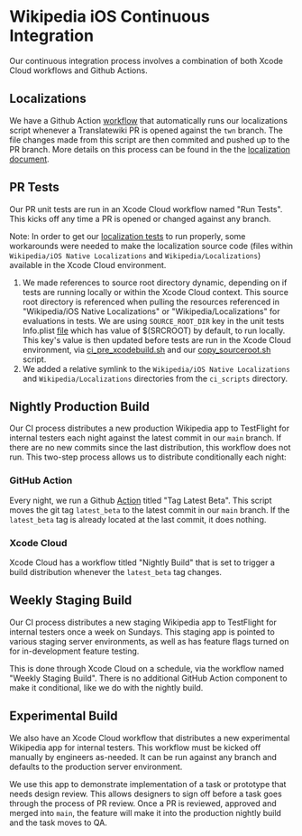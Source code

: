 # Wikipedia iOS Continuous Integration

Our continuous integration process involves a combination of both Xcode Cloud workflows and Github Actions.

## Localizations

We have a Github Action [workflow](../.github/workflows/localization.yml) that automatically runs our localizations script whenever a Translatewiki PR is opened against the `twn` branch. The file changes made from this script are then commited and pushed up to the PR branch. More details on this process can be found in the the [localization document](localization.md).

## PR Tests

Our PR unit tests are run in an Xcode Cloud workflow named "Run Tests". This kicks off any time a PR is opened or changed against any branch.

Note: In order to get our [localization tests](../WikipediaUnitTests/Code/TWNStringsTests.m) to run properly, some workarounds were needed to make the localization source code (files within `Wikipedia/iOS Native Localizations` and `Wikipedia/Localizations`) available in the Xcode Cloud environment.

1. We made references to source root directory dynamic, depending on if tests are running locally or within the Xcode Cloud context. This source root directory is referenced when pulling the resources referenced in "Wikipedia/iOS Native Localizations" or "Wikipedia/Localizations" for evaluations in tests. We are using `SOURCE_ROOT_DIR` key in the unit tests Info.plist [file](../WikipediaUnitTests/Info.plist) which has value of $(SRCROOT) by default, to run locally. This key's value is then updated before tests are run in the Xcode Cloud environment, via [ci_pre_xcodebuild.sh](../ci_scripts/ci_pre-xcodebuild.sh) and our [copy_sourceroot.sh](../ci_scripts/copy_sourceroot.sh) script.
2. We added a relative symlink to the `Wikipedia/iOS Native Localizations` and `Wikipedia/Localizations` directories from the `ci_scripts` directory.

## Nightly Production Build

Our CI process distributes a new production Wikipedia app to TestFlight for internal testers each night against the latest commit in our `main` branch. If there are no new commits since the last distribution, this workflow does not run. This two-step process allows us to distribute conditionally each night:

### GitHub Action

Every night, we run a Github [Action]((../.github/workflows/tag_latest_beta.yml)) titled "Tag Latest Beta". This script moves the git tag `latest_beta` to the latest commit in our `main` branch. If the `latest_beta` tag is already located at the last commit, it does nothing.

### Xcode Cloud

Xcode Cloud has a workflow titled "Nightly Build" that is set to trigger a build distribution whenever the `latest_beta` tag changes.

## Weekly Staging Build

Our CI process distributes a new staging Wikipedia app to TestFlight for internal testers once a week on Sundays. This staging app is pointed to various staging server environments, as well as has feature flags turned on for in-development feature testing.

This is done through Xcode Cloud on a schedule, via the workflow named "Weekly Staging Build". There is no additional GitHub Action component to make it conditional, like we do with the nightly build.

## Experimental Build

We also have an Xcode Cloud workflow that distributes a new experimental Wikipedia app for internal testers. This workflow must be kicked off manually by engineers as-needed. It can be run against any branch and defaults to the production server environment.

We use this app to demonstrate implementation of a task or prototype that needs design review. This allows designers to sign off before a task goes through the process of PR review. Once a PR is reviewed, approved and merged into `main`, the feature will make it into the production nightly build and the task moves to QA.
